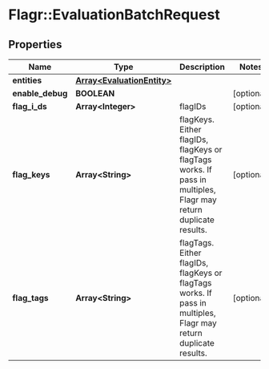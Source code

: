 # Flagr::EvaluationBatchRequest

## Properties
Name | Type | Description | Notes
------------ | ------------- | ------------- | -------------
**entities** | [**Array&lt;EvaluationEntity&gt;**](EvaluationEntity.md) |  | 
**enable_debug** | **BOOLEAN** |  | [optional] 
**flag_i_ds** | **Array&lt;Integer&gt;** | flagIDs | [optional] 
**flag_keys** | **Array&lt;String&gt;** | flagKeys. Either flagIDs, flagKeys or flagTags works. If pass in multiples, Flagr may return duplicate results. | [optional] 
**flag_tags** | **Array&lt;String&gt;** | flagTags. Either flagIDs, flagKeys or flagTags works. If pass in multiples, Flagr may return duplicate results. | [optional] 


